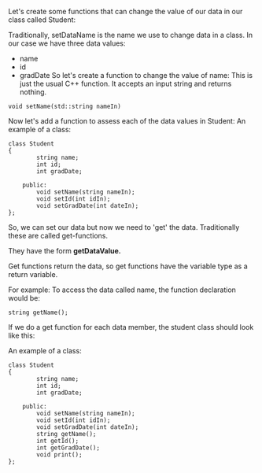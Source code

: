 Let's create some functions that can change the value of our data in our class called Student:

Traditionally, setDataName is the name we use to change data in a class. In our case we have three data values:

* name
* id
* gradDate
So let's create a function to change the value of name: This is just the usual C++ function. It accepts an input string and returns nothing.
```
void setName(std::string nameIn)
```
Now let's add a function to assess each of the data values in Student: An example of a class:
```
class Student
{
        string name;
        int id;
        int gradDate;

    public:
        void setName(string nameIn);
        void setId(int idIn);
        void setGradDate(int dateIn);
};
```
So, we can set our data but now we need to 'get' the data. Traditionally these are called get-functions.

They have the form **getDataValue.**

Get functions return the data, so get functions have the variable type as a return variable.

For example: To access the data called name, the function declaration would be:
```
string getName();
```
If we do a get function for each data member, the student class should look like this:

An example of a class:
```
class Student
{
        string name;
        int id;
        int gradDate;

    public:
        void setName(string nameIn);
        void setId(int idIn);
        void setGradDate(int dateIn);
        string getName();
        int getId();
        int getGradDate();
        void print();
};
```

